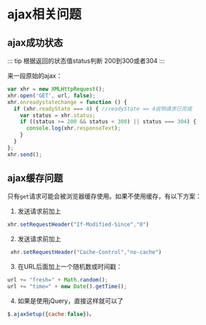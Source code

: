 # ajax相关问题
## ajax成功状态

::: tip 根据返回的状态值status判断
200到300或者304
:::

来一段原始的ajax：

``` js
var xhr = new XMLHttpRequest();
xhr.open('GET', url, false);
xhr.onreadystatechange = function () {
  if (xhr.readyState === 4) { //readyState == 4说明请求已完成
    var status = xhr.status;
    if ((status >= 200 && status < 300) || status === 304) {
      console.log(xhr.responseText);
    }
  }
};
xhr.send();
```

## ajax缓存问题

只有`get`请求可能会被浏览器缓存使用。如果不使用缓存，有以下方案：

1. 发送请求前加上
``` js
xhr.setRequestHeader("If-Modified-Since","0")
```
2. 发送请求前加上
``` js
 xhr.setRequestHeader("Cache-Control","no-cache")
```
3. 在URL后面加上一个随机数或时间戳：
``` js
url += "fresh=" + Math.random();
url += "time=" + new Date().getTime();
```

4. 如果是使用jQuery，直接这样就可以了
``` js
$.ajaxSetup({cache:false})。
```
